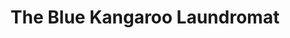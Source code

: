 ---
title: "The Blue Kangaroo Laundromat"
url: /milwaukee/the-blue-kangaroo-laundromat/
shop: laundry
---